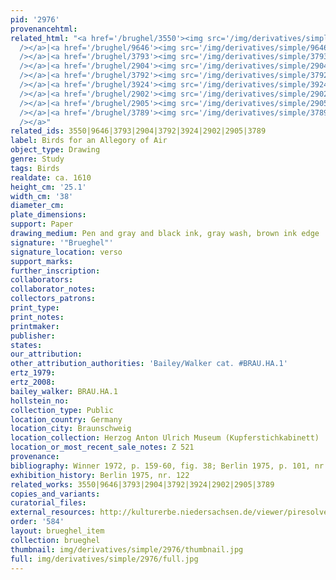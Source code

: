 ```yaml
---
pid: '2976'
provenancehtml:
related_html: "<a href='/brughel/3550'><img src='/img/derivatives/simple/3550/thumbnail.jpg'
  /></a>|<a href='/brughel/9646'><img src='/img/derivatives/simple/9646/thumbnail.jpg'
  /></a>|<a href='/brughel/3793'><img src='/img/derivatives/simple/3793/thumbnail.jpg'
  /></a>|<a href='/brughel/2904'><img src='/img/derivatives/simple/2904/thumbnail.jpg'
  /></a>|<a href='/brughel/3792'><img src='/img/derivatives/simple/3792/thumbnail.jpg'
  /></a>|<a href='/brughel/3924'><img src='/img/derivatives/simple/3924/thumbnail.jpg'
  /></a>|<a href='/brughel/2902'><img src='/img/derivatives/simple/2902/thumbnail.jpg'
  /></a>|<a href='/brughel/2905'><img src='/img/derivatives/simple/2905/thumbnail.jpg'
  /></a>|<a href='/brughel/3789'><img src='/img/derivatives/simple/3789/thumbnail.jpg'
  /></a>"
related_ids: 3550|9646|3793|2904|3792|3924|2902|2905|3789
label: Birds for an Allegory of Air
object_type: Drawing
genre: Study
tags: Birds
realdate: ca. 1610
height_cm: '25.1'
width_cm: '38'
diameter_cm:
plate_dimensions:
support: Paper
drawing_medium: Pen and gray and black ink, gray wash, brown ink edge
signature: '"Brueghel"'
signature_location: verso
support_marks:
further_inscription:
collaborators:
collaborator_notes:
collectors_patrons:
print_type:
print_notes:
printmaker:
publisher:
states:
our_attribution:
other_attribution_authorities: 'Bailey/Walker cat. #BRAU.HA.1'
ertz_1979:
ertz_2008:
bailey_walker: BRAU.HA.1
hollstein_no:
collection_type: Public
location_country: Germany
location_city: Braunschweig
location_collection: Herzog Anton Ulrich Museum (Kupferstichkabinett)
location_or_most_recent_sale_notes: Z 521
provenance:
bibliography: Winner 1972, p. 159-60, fig. 38; Berlin 1975, p. 101, nr. 122, pl. 222
exhibition_history: Berlin 1975, nr. 122
related_works: 3550|9646|3793|2904|3792|3924|2902|2905|3789
copies_and_variants:
curatorial_files:
external_resources: http://kulturerbe.niedersachsen.de/viewer/piresolver?id=isil_DE-MUS-026819_3538
order: '584'
layout: brueghel_item
collection: brueghel
thumbnail: img/derivatives/simple/2976/thumbnail.jpg
full: img/derivatives/simple/2976/full.jpg
---
```

